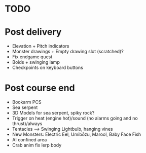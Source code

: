 
# TODO


# Post delivery
- Elevation + Pitch indicators
- Monster drawings + Empty drawing slot (scratched)?
- Fix endgame quest
- Boids + swinging lamp
- Checkpoints on keyboard buttons


# Post course end
- Bookarm PCS
- Sea serpent
- 3D Models for sea serpent, spiky rock?
- Trigger on heat (engine hot)/sound (no alarms going and no thrust)/always
- Tentacles --> Swinging Lightbulb, hanging vines
- New Monsters: Electric Eel, Umibōzu, Marool, Baby Face Fish
- AI confined area
- Crab anim fix lerp body
